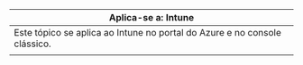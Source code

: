 |Aplica-se a: Intune |
|--|
|Este tópico se aplica ao Intune no portal do Azure e no console clássico.|
| |
